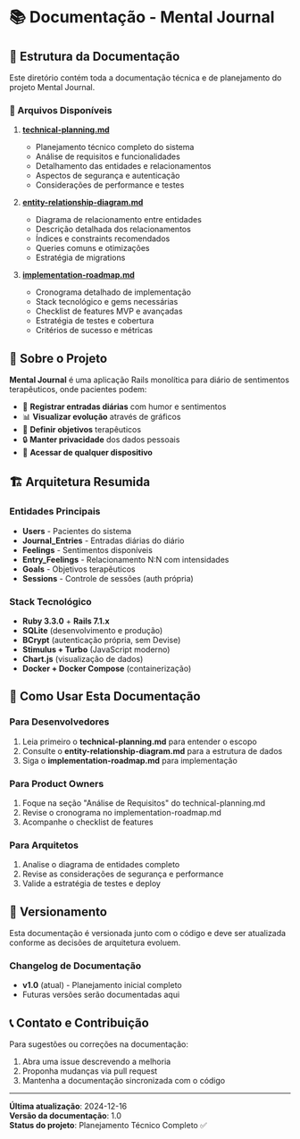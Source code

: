 # 📚 Documentação - Mental Journal

## 📁 Estrutura da Documentação

Este diretório contém toda a documentação técnica e de planejamento do projeto Mental Journal.

### 📄 Arquivos Disponíveis

1. **[technical-planning.md](./technical-planning.md)**
   - Planejamento técnico completo do sistema
   - Análise de requisitos e funcionalidades
   - Detalhamento das entidades e relacionamentos
   - Aspectos de segurança e autenticação
   - Considerações de performance e testes

2. **[entity-relationship-diagram.md](./entity-relationship-diagram.md)**
   - Diagrama de relacionamento entre entidades
   - Descrição detalhada dos relacionamentos
   - Índices e constraints recomendados
   - Queries comuns e otimizações
   - Estratégia de migrations

3. **[implementation-roadmap.md](./implementation-roadmap.md)**
   - Cronograma detalhado de implementação
   - Stack tecnológico e gems necessárias
   - Checklist de features MVP e avançadas
   - Estratégia de testes e cobertura
   - Critérios de sucesso e métricas

## 🎯 Sobre o Projeto

**Mental Journal** é uma aplicação Rails monolítica para diário de sentimentos terapêuticos, onde pacientes podem:

- 📝 **Registrar entradas diárias** com humor e sentimentos
- 📊 **Visualizar evolução** através de gráficos
- 🎯 **Definir objetivos** terapêuticos
- 🔒 **Manter privacidade** dos dados pessoais
- 📱 **Acessar de qualquer dispositivo**

## 🏗️ Arquitetura Resumida

### Entidades Principais
- **Users** - Pacientes do sistema
- **Journal_Entries** - Entradas diárias do diário
- **Feelings** - Sentimentos disponíveis
- **Entry_Feelings** - Relacionamento N:N com intensidades
- **Goals** - Objetivos terapêuticos
- **Sessions** - Controle de sessões (auth própria)

### Stack Tecnológico
- **Ruby 3.3.0** + **Rails 7.1.x**
- **SQLite** (desenvolvimento e produção)
- **BCrypt** (autenticação própria, sem Devise)
- **Stimulus + Turbo** (JavaScript moderno)
- **Chart.js** (visualização de dados)
- **Docker + Docker Compose** (containerização)

## 🚀 Como Usar Esta Documentação

### Para Desenvolvedores
1. Leia primeiro o **technical-planning.md** para entender o escopo
2. Consulte o **entity-relationship-diagram.md** para a estrutura de dados
3. Siga o **implementation-roadmap.md** para implementação

### Para Product Owners
1. Foque na seção "Análise de Requisitos" do technical-planning.md
2. Revise o cronograma no implementation-roadmap.md
3. Acompanhe o checklist de features

### Para Arquitetos
1. Analise o diagrama de entidades completo
2. Revise as considerações de segurança e performance
3. Valide a estratégia de testes e deploy

## 🔄 Versionamento

Esta documentação é versionada junto com o código e deve ser atualizada conforme as decisões de arquitetura evoluem.

### Changelog de Documentação
- **v1.0** (atual) - Planejamento inicial completo
- Futuras versões serão documentadas aqui

## 📞 Contato e Contribuição

Para sugestões ou correções na documentação:
1. Abra uma issue descrevendo a melhoria
2. Proponha mudanças via pull request
3. Mantenha a documentação sincronizada com o código

---

**Última atualização**: 2024-12-16  
**Versão da documentação**: 1.0  
**Status do projeto**: Planejamento Técnico Completo ✅
